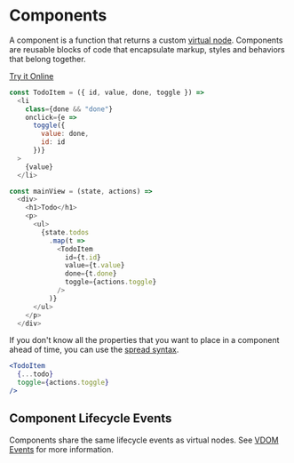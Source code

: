 # Components

A component is a function that returns a custom [virtual node](/docs/vnodes.md). Components are reusable blocks of code that encapsulate markup, styles and behaviors that belong together.

[Try it Online](https://codepen.io/hyperapp/pen/zNxRLy)

```js
const TodoItem = ({ id, value, done, toggle }) =>
  <li
    class={done && "done"}
    onclick={e =>
      toggle({
        value: done,
        id: id
      })}
  >
    {value}
  </li>

const mainView = (state, actions) =>
  <div>
    <h1>Todo</h1>
    <p>
      <ul>
        {state.todos
          .map(t =>
            <TodoItem
              id={t.id}
              value={t.value}
              done={t.done}
              toggle={actions.toggle}
            />
          )}
      </ul>
    </p>
  </div>
```

If you don't know all the properties that you want to place in a component ahead of time, you can use the [spread syntax](https://developer.mozilla.org/en-US/docs/Web/JavaScript/Reference/Operators/Spread_operator).

```jsx
<TodoItem
  {...todo}
  toggle={actions.toggle}
/>
```

## Component Lifecycle Events

Components share the same lifecycle events as virtual nodes. See [VDOM Events](/docs/vdom-events.md) for more information.

